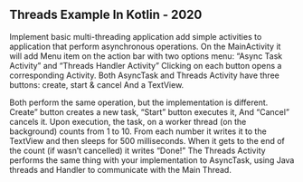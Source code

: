 ﻿Threads Example In Kotlin - 2020
---------------------------------

Implement basic multi-threading application 
add simple activities to application that perform asynchronous operations.
On the MainActivity it will add Menu item on the action bar with two options menu:
“Async Task Activity” and “Threads Handler Activity”
Clicking on each button opens a corresponding Activity.
Both AsyncTask and Threads Activity have three buttons: 
create, start & cancel And a TextView.

Both perform the same operation, but the implementation is different.
Create” button creates a new task,
“Start” button executes it,
And “Cancel” cancels it.
Upon execution, the task, on a worker thread (on the background) counts from 1 to 10.
From each number it writes it to the TextView and then sleeps for 500 milliseconds. 
When it gets to the end of the count (if wasn’t cancelled) it writes “Done!”
The Threads Activity performs the same thing with your implementation to AsyncTask,
using Java threads and Handler to communicate with the Main Thread.



